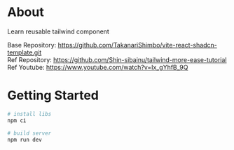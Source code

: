 # About

Learn reusable tailwind component

Base Repository: https://github.com/TakanariShimbo/vite-react-shadcn-template.git  
Ref Repository: https://github.com/Shin-sibainu/tailwind-more-ease-tutorial  
Ref Youtube: https://www.youtube.com/watch?v=Ix_gYhfB_9Q

# Getting Started

```sh
# install libs
npm ci

# build server
npm run dev
```
